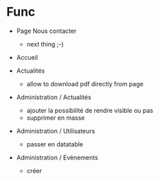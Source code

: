 # Func

- Page Nous contacter

  - next thing ;-)

- Accueil

- Actualités

  - allow to download pdf directly from page

- Administration / Actualités

  - ajouter la possibilité de rendre visible ou pas
  - supprimer en masse

- Administration / Utilisateurs

  - passer en datatable

- Administration / Evènements

  - créer
